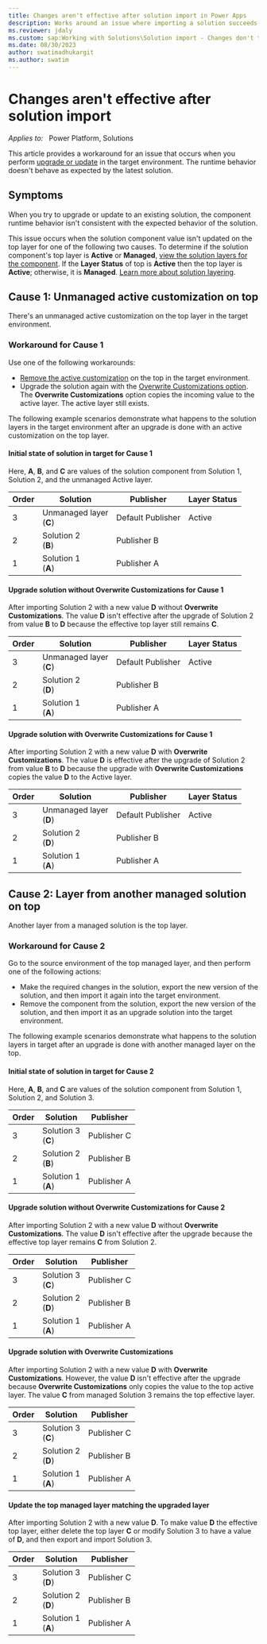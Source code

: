 ```yaml
---
title: Changes aren't effective after solution import in Power Apps
description: Works around an issue where importing a solution succeeds but the component runtime behavior isn't consistent with the new solution in Microsoft Power Apps.
ms.reviewer: jdaly
ms.custom: sap:Working with Solutions\Solution import - Changes don't take effect
ms.date: 08/30/2023
author: swatimadhukargit
ms.author: swatim
---
```

# Changes aren't effective after solution import

_Applies to:_ &nbsp; Power Platform, Solutions

This article provides a workaround for an issue that occurs when you perform [upgrade or update](/power-apps/maker/data-platform/update-solutions) in the target environment. The runtime behavior doesn't behave as expected by the latest solution.

## Symptoms

When you try to upgrade or update to an existing solution, the component runtime behavior isn't consistent with the expected behavior of the solution.

This issue occurs when the solution component value isn't updated on the top layer for one of the following two causes. To determine if the solution component's top layer is **Active** or **Managed**, [view the solution layers for the component](/power-apps/maker/data-platform/solution-layers#view-the-solution-layers-for-a-component). If the **Layer Status** of top is **Active** then the top layer is **Active**; otherwise, it is **Managed**. [Learn more about solution layering](/power-platform/alm/solution-layers-alm).

## Cause 1: Unmanaged active customization on top

There's an unmanaged active customization on the top layer in the target environment.

### Workaround for Cause 1

Use one of the following workarounds:

- [Remove the active customization](/power-apps/maker/data-platform/solution-layers#remove-an-unmanaged-layer) on the top in the target environment.
- Upgrade the solution again with the [Overwrite Customizations option](/power-apps/maker/data-platform/update-solutions#overwrite-customizations-option). The **Overwrite Customizations** option copies the incoming value to the active layer. The active layer still exists.

The following example scenarios demonstrate what happens to the solution layers in the target environment after an upgrade is done with an active customization on the top layer.

#### Initial state of solution in target for Cause 1

Here, **A**, **B**, and **C** are values of the solution component from Solution 1, Solution 2, and the unmanaged Active layer.

|Order   |Solution   |Publisher|Layer Status|
|----------|-----------|------------|-------|
|3|Unmanaged layer <br/> (**C**) |Default Publisher|Active|
|2|Solution 2 <br/> (**B**)   |Publisher B|  |
|1|Solution 1 <br/> (**A**)  |Publisher A|  |

#### Upgrade solution without Overwrite Customizations for Cause 1

After importing Solution 2 with a new value **D** without **Overwrite Customizations**. The value **D** isn't effective after the upgrade of Solution 2 from value **B** to **D** because the effective top layer still remains **C**.

|Order   |Solution   |Publisher|Layer Status|
|----------|-----------|------------|-------|
|3|Unmanaged layer <br/> (**C**) |Default Publisher|Active|
|2|Solution 2 <br/> (**D**)   |Publisher B|  |
|1|Solution 1 <br/> (**A**)  |Publisher A|  |

#### Upgrade solution with Overwrite Customizations for Cause 1

After importing Solution 2 with a new value **D** with **Overwrite Customizations**. The value **D** is effective after the upgrade of Solution 2 from value **B** to **D** because the upgrade with **Overwrite Customizations** copies the value **D** to the Active layer.

|Order   |Solution   |Publisher|Layer Status|
|----------|-----------|------------|-------|
|3|Unmanaged layer <br/> (**D**) |Default Publisher|Active|
|2|Solution 2 <br/> (**D**)   |Publisher B|  |
|1|Solution 1 <br/> (**A**)  |Publisher A|  |

## Cause 2: Layer from another managed solution on top

Another layer from a managed solution is the top layer.

### Workaround for Cause 2

Go to the source environment of the top managed layer, and then perform one of the following actions:

- Make the required changes in the solution, export the new version of the solution, and then import it again into the target environment.
- Remove the component from the solution, export the new version of the solution, and then import it as an upgrade solution into the target environment.

The following example scenarios demonstrate what happens to the solution layers in target after an upgrade is done with another managed layer on the top.

#### Initial state of solution in target for Cause 2

Here, **A**, **B**, and **C** are values of the solution component from Solution 1, Solution 2, and Solution 3.

|Order   |Solution   |Publisher|
|----------|-----------|------------|
|3|Solution 3 <br/> (**C**) |Publisher C|
|2|Solution 2 <br/> (**B**)   |Publisher B|
|1|Solution 1 <br/> (**A**)  |Publisher A|

#### Upgrade solution without Overwrite Customizations for Cause 2

After importing Solution 2 with a new value **D** without **Overwrite Customizations**. The value **D** isn't effective after the upgrade because the effective top layer remains **C** from Solution 2.

|Order   |Solution   |Publisher|
|----------|-----------|------------|
|3|Solution 3 <br/> (**C**) |Publisher C|
|2|Solution 2 <br/> (**D**)   |Publisher B|
|1|Solution 1 <br/> (**A**)  |Publisher A|

#### Upgrade solution with Overwrite Customizations

After importing Solution 2 with a new value **D** with **Overwrite Customizations**. However, the value **D** isn't effective after the upgrade because **Overwrite Customizations** only copies the value to the top active layer. The value **C** from managed Solution 3 remains the top effective layer.

|Order   |Solution   |Publisher|
|----------|-----------|------------|
|3|Solution 3 <br/> (**C**) |Publisher C|
|2|Solution 2 <br/> (**D**)   |Publisher B|
|1|Solution 1 <br/> (**A**)  |Publisher A|

#### Update the top managed layer matching the upgraded layer

After importing Solution 2 with a new value **D**. To make value **D** the effective top layer, either delete the top layer **C** or modify Solution 3 to have a value of **D**, and then export and import Solution 3.

|Order   |Solution   |Publisher|
|----------|-----------|------------|
|3|Solution 3 <br/> (**D**) |Publisher C|
|2|Solution 2 <br/> (**D**)   |Publisher B|
|1|Solution 1 <br/> (**A**)  |Publisher A|
